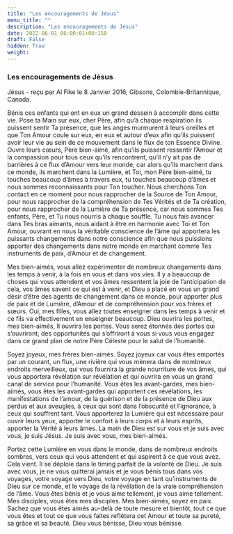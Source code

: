 ```yaml
---
title: "Les encouragements de Jésus"
menu_title: ""
description: "Les encouragements de Jésus"
date: 2022-06-01 06:00:01+00:150
draft: False
hidden: True
weight:
---
```

### Les encouragements de Jésus

Jésus - reçu par Al Fike le 8 Janvier 2016, Gibsons, Colombie-Britannique, Canada.

Bénis ces enfants qui ont en eux un grand dessein à accomplir dans cette vie. Pose ta Main sur eux, cher Père, afin qu’à chaque respiration ils puissent sentir Ta présence, que les anges murmurent à leurs oreilles et que Ton Amour coule sur eux, en eux et autour d’eux afin qu’ils puissent avoir leur vie au sein de ce mouvement dans le flux de ton Essence Divine. Ouvre leurs cœurs, Père bien-aimé, afin qu’ils puissent ressentir l’Amour et la compassion pour tous ceux qu’ils rencontrent, qu’il n’y ait pas de barrières à ce flux d’Amour vers leur monde, car alors qu’ils marchent dans ce monde, ils marchent dans la Lumière, et Toi, mon Père bien-aimé, tu touches beaucoup d’âmes à travers eux, tu touches beaucoup d’âmes et nous sommes reconnaissants pour Ton toucher. Nous cherchons Ton contact en ce moment pour nous rapprocher de la Source de Ton Amour, pour nous rapprocher de la compréhension de Tes Vérités et de Ta création, pour nous rapprocher de la Lumière de Ta présence, car nous sommes Tes enfants, Père, et Tu nous nourris à chaque souffle. Tu nous fais avancer dans Tes bras aimants, nous aidant à être en harmonie avec Toi et Ton Amour, ouvrant en nous la véritable conscience de l’âme qui apportera les puissants changements dans notre conscience afin que nous puissions apporter des changements dans notre monde en marchant comme Tes instruments de paix, d’Amour et de changement.

Mes bien-aimés, vous allez expérimenter de nombreux changements dans les temps à venir, à la fois en vous et dans vos vies. Il y a beaucoup de choses qui vous attendent et vos âmes ressentent la joie de l’anticipation de cela, vos âmes savent ce qui est à venir, et Dieu a placé en vous un grand désir d’être des agents de changement dans ce monde, pour apporter plus de paix et de Lumière, d’Amour et de compréhension pour vos frères et sœurs. Oui, mes filles, vous allez toutes enseigner dans les temps à venir et ce fils va effectivement en enseigner beaucoup. Dieu ouvrira les portes, mes bien-aimés, Il ouvrira les portes. Vous serez étonnés des portes qui s’ouvriront, des opportunités qui s’offriront à vous si vous vous engagez dans ce grand plan de notre Père Céleste pour le salut de l’humanité.

Soyez joyeux, mes frères bien-aimés. Soyez joyeux car vous êtes emportés par un courant, un flux, une rivière qui vous mènera dans de nombreux endroits merveilleux, qui vous fournira la grande nourriture de vos âmes, qui vous apportera révélation sur révélation et qui ouvrira en vous un grand canal de service pour l’humanité. Vous êtes les avant-gardes, mes bien-aimés, vous êtes les avant-gardes qui apportent ces révélations, les manifestations de l’amour, de la guérison et de la présence de Dieu aux perdus et aux aveugles, à ceux qui sont dans l’obscurité et l’ignorance, à ceux qui souffrent tant. Vous apporterez la Lumière qui est nécessaire pour ouvrir leurs yeux, apporter le confort à leurs corps et à leurs esprits, apporter la Vérité à leurs âmes. La main de Dieu est sur vous et je suis avec vous, je suis Jésus. Je suis avec vous, mes bien-aimés.

Portez cette Lumière en vous dans le monde, dans de nombreux endroits sombres, vers ceux qui vous attendent et qui aspirent à ce que vous avez. Cela vient. Il se déploie dans le timing parfait de la volonté de Dieu. Je suis avec vous, je ne vous quitterai jamais et je vous bénis tous dans vos voyages, votre voyage vers Dieu, votre voyage en tant qu’instruments de Dieu sur ce monde, et le voyage de la révélation de la vraie compréhension de l’âme. Vous êtes bénis et je vous aime tellement, je vous aime tellement. Mes disciples, vous êtes mes disciples. Mes bien-aimés, soyez en paix. Sachez que vous êtes aimés au-delà de toute mesure et bientôt, tout ce que vous êtes et tout ce que vous faites reflétera cet Amour et toute sa pureté, sa grâce et sa beauté. Dieu vous bénisse, Dieu vous bénisse.
